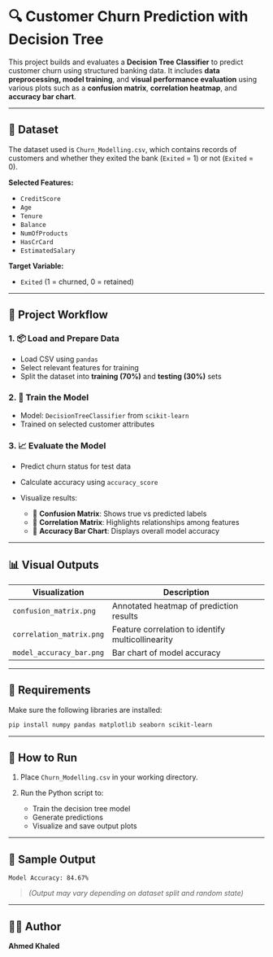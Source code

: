

# 🔍 Customer Churn Prediction with Decision Tree

This project builds and evaluates a **Decision Tree Classifier** to predict customer churn using structured banking data. It includes **data preprocessing, model training**, and **visual performance evaluation** using various plots such as a **confusion matrix**, **correlation heatmap**, and **accuracy bar chart**.

---

## 📁 Dataset

The dataset used is `Churn_Modelling.csv`, which contains records of customers and whether they exited the bank (`Exited` = 1) or not (`Exited` = 0).

**Selected Features:**

* `CreditScore`
* `Age`
* `Tenure`
* `Balance`
* `NumOfProducts`
* `HasCrCard`
* `EstimatedSalary`

**Target Variable:**

* `Exited` (1 = churned, 0 = retained)

---

## 🧠 Project Workflow

### 1. 📦 Load and Prepare Data

* Load CSV using `pandas`
* Select relevant features for training
* Split the dataset into **training (70%)** and **testing (30%)** sets

### 2. 🌳 Train the Model

* Model: `DecisionTreeClassifier` from `scikit-learn`
* Trained on selected customer attributes

### 3. 📈 Evaluate the Model

* Predict churn status for test data
* Calculate accuracy using `accuracy_score`
* Visualize results:

  * 🔹 **Confusion Matrix**: Shows true vs predicted labels
  * 🔹 **Correlation Matrix**: Highlights relationships among features
  * 🔹 **Accuracy Bar Chart**: Displays overall model accuracy

---

## 📊 Visual Outputs

| Visualization            | Description                                       |
| ------------------------ | ------------------------------------------------- |
| `confusion_matrix.png`   | Annotated heatmap of prediction results           |
| `correlation_matrix.png` | Feature correlation to identify multicollinearity |
| `model_accuracy_bar.png` | Bar chart of model accuracy                       |

---

## 🧪 Requirements

Make sure the following libraries are installed:

```bash
pip install numpy pandas matplotlib seaborn scikit-learn
```

---

## 🚀 How to Run

1. Place `Churn_Modelling.csv` in your working directory.
2. Run the Python script to:

   * Train the decision tree model
   * Generate predictions
   * Visualize and save output plots

---

## 📌 Sample Output

```
Model Accuracy: 84.67%
```

> *(Output may vary depending on dataset split and random state)*

---

## 👨‍💻 Author

**Ahmed Khaled**

